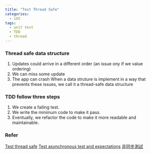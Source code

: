 ```yaml
---
title: "Test Thread Safe"
categories:
  - iOS
tags:
  - unit test
  - TDD
  - thread
---
```


### Thread safe data structure
1. Updates could arrive in a different order (an issue ony if we value ordering)
2. We can miss some update
3. The app can crash
When a data struture is implement in a way that prevents these issues, we call it a thread-safe data structure

### TDD follow three steps
1. We create a failing test.
2. We write the minimum code to make it pass.
3. Eventually, we refactor the code to make it more readable and maintainable.

### Refer

[Test thread safe](https://betterprogramming.pub/how-to-test-if-your-swift-classes-are-thread-safe-before-and-after-actors-efc743f27da4)
[Test asynchronous test and expectations](https://developer.apple.com/documentation/xctest/asynchronous_tests_and_expectations/testing_asynchronous_operations_with_expectations)
[非同步測試](https://medium.com/@ji3g4kami/unit-test-%E6%95%99%E5%AD%B8-%E9%9D%9E%E5%90%8C%E6%AD%A5%E6%B8%AC%E8%A9%A6-api-a5d7f2777167)

